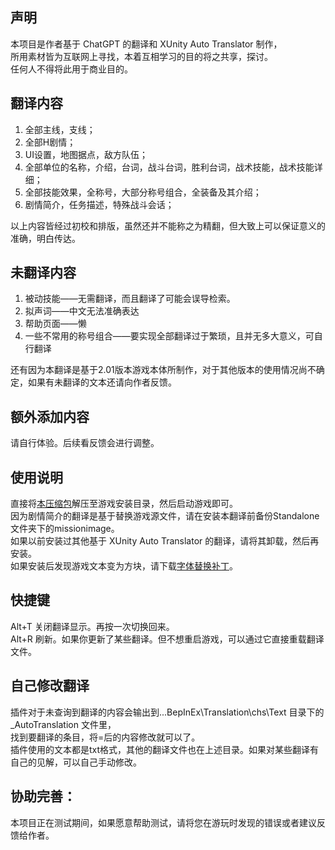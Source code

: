 ## 声明  
本项目是作者基于 ChatGPT 的翻译和 XUnity Auto Translator 制作，  
所用素材皆为互联网上寻找，本着互相学习的目的将之共享，探讨。  
任何人不得将此用于商业目的。
  
## 翻译内容  
1. 全部主线，支线；  
2. 全部H剧情；  
3. UI设置，地图据点，敌方队伍；  
4. 全部单位的名称，介绍，台词，战斗台词，胜利台词，战术技能，战术技能详细；  
5. 全部技能效果，全称号，大部分称号组合，全装备及其介绍；  
6. 剧情简介，任务描述，特殊战斗会话；

以上内容皆经过初校和排版，虽然还并不能称之为精翻，但大致上可以保证意义的准确，明白传达。  
  
## 未翻译内容  
1. 被动技能——无需翻译，而且翻译了可能会误导检索。  
2. 拟声词——中文无法准确表达  
3. 帮助页面——懒  
4. 一些不常用的称号组合——要实现全部翻译过于繁琐，且并无多大意义，可自行翻译
 
还有因为本翻译是基于2.01版本游戏本体所制作，对于其他版本的使用情况尚不确定，如果有未翻译的文本还请向作者反馈。  
  
## 额外添加内容  
请自行体验。后续看反馈会进行调整。  
  
## 使用说明  
直接将[本压缩包](https://github.com/heroncrow/vbs_gptTrans/releases/tag/v2.01.27)解压至游戏安装目录，然后启动游戏即可。  
因为剧情简介的翻译是基于替换游戏源文件，请在安装本翻译前备份Standalone文件夹下的missionimage。  
如果以前安装过其他基于 XUnity Auto Translator 的翻译，请将其卸载，然后再安装。  
如果安装后发现游戏文本变为方块，请下载[字体替换补丁](https://github.com/heroncrow/vbs_gptTrans/releases/tag/fontfix_new)。


## 快捷键  
Alt+T 关闭翻译显示。再按一次切换回来。  
Alt+R 刷新。如果你更新了某些翻译。但不想重启游戏，可以通过它直接重载翻译文件。  


## 自己修改翻译  
插件对于未查询到翻译的内容会输出到...BepInEx\Translation\chs\Text 目录下的 _AutoTranslation 文件里，  
找到要翻译的条目，将=后的内容修改就可以了。  
插件使用的文本都是txt格式，其他的翻译文件也在上述目录。如果对某些翻译有自己的见解，可以自己手动修改。  


## 协助完善：  
本项目正在测试期间，如果愿意帮助测试，请将您在游玩时发现的错误或者建议反馈给作者。
